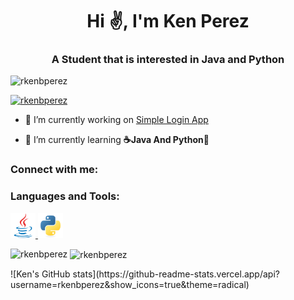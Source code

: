 <h1 align="center">Hi ✌️, I'm Ken Perez</h1>
<h3 align="center">A Student that is interested in Java and Python</h3>

<p align="left"> <img src="https://komarev.com/ghpvc/?username=rkenbperez&label=Profile%20views&color=0e75b6&style=flat" alt="rkenbperez" /> </p>

<p align="left"> <a href="https://github.com/ryo-ma/github-profile-trophy"><img src="https://github-profile-trophy.vercel.app/?username=rkenbperez" alt="rkenbperez" /></a> </p>

- 🔭 I’m currently working on [Simple Login App](https://github.com/rkenbperez/Login-App-)

- 🌱 I’m currently learning **☕Java And Python🐍**

<h3 align="left">Connect with me:</h3>
<p align="left">
</p>

<h3 align="left">Languages and Tools:</h3>
<p align="left"> <a href="https://www.java.com" target="_blank" rel="noreferrer"> <img src="https://raw.githubusercontent.com/devicons/devicon/master/icons/java/java-original.svg" alt="java" width="40" height="40"/> </a> <a href="https://www.python.org" target="_blank" rel="noreferrer"> <img src="https://raw.githubusercontent.com/devicons/devicon/master/icons/python/python-original.svg" alt="python" width="40" height="40"/> </a> </p>

<p><img align="left" src="https://github-readme-stats.vercel.app/api/top-langs?username=rkenbperez&show_icons=true&locale=en&layout=compact" alt="rkenbperez" /></p>

<p>&nbsp;<img align="center" src="https://github-readme-stats.vercel.app/api?username=rkenbperez&show_icons=true&locale=en" alt="rkenbperez" /></p>
![Ken's GitHub stats](https://github-readme-stats.vercel.app/api?username=rkenbperez&show_icons=true&theme=radical)

